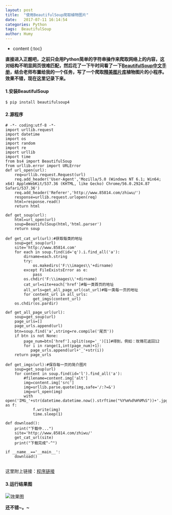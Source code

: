 ```yaml
---
layout: post
title:  "使用BeautifulSoup爬取植物图片"
date:   2017-07-11 16:14:54
categories: Python
tags:  BeautifulSoup
author: Humy
---
```

* content
{:toc}

**直接进入正题吧，之前只会用Python简单的字符串操作来爬取网络上的内容，这对结构不明显网页很难匹配，然后花了一下午时间看了一下[BeautifulSoup中文手册](http://docs.pythontab.com/beautifulsoup4/)，结合老师布置给我的一个任务，写了一个爬取[精美图片库](http://www.85814.com/zhiwu/)植物图片的小程序。效果不错，现在这里记录下来。**




#### 1.安装BeautifulSoup
`$ pip install beautifulsoup4`
#### 2.源程序

```
# -*- coding:utf-8 -*-
import urllib.request
import datetime  
import os
import random
import re
import urllib
import time
from bs4 import BeautifulSoup
from urllib.error import URLError
def url_open(url):
    req=urllib.request.Request(url)
    req.add_header('User-Agent','Mozilla/5.0 (Windows NT 6.1; Win64; x64) AppleWebKit/537.36 (KHTML, like Gecko) Chrome/56.0.2924.87 Safari/537.36')
    req.add_header('Referer','http://www.85814.com/zhiwu/')
    response=urllib.request.urlopen(req)
    html=response.read()
    return html

def get_soup(url):
    html=url_open(url)
    soup=BeautifulSoup(html,'html.parser')
    return soup 

def get_cat_url(url):#获取每类的地址
    soup=get_soup(url)
    site='http://www.85814.com'
    for each in soup.find(id='q').i.find_all('a'):
        dirname=each.string
        try:
            os.makedirs('F:\\images\\'+dirname)
        except FileExistsError as e:
            pass
        os.chdir('F:\\images\\'+dirname)
        cat_url=site+each['href']#每一类首页的地址
        all_urls=get_all_page_url(cat_url)#每一类每一页的地址
        for content_url in all_urls:
            get_imgs(content_url)
    os.chdir(os.pardir)    

def get_all_page_url(url):
    soup=get_soup(url)
    page_urls=[]
    page_urls.append(url)
    btn=soup.find('a',string=re.compile('尾页'))
    if btn is not None:
        page_num=btn['href'].split(sep='_')[1]#得到，例如：玫瑰花返回12
        for i in range(1,int(page_num)+1):
           page_urls.append(url+'_'+str(i)) 
    return page_urls
           
def get_imgs(url):#保存每一页的简介图片
    soup=get_soup(url)
    for content in soup.find(id='l').find_all('a'):
        #filename=content.img['alt']
        img=content.img['src']
        img=urllib.parse.quote(img,safe='/:?=&')
        img=url_open(img)
        with open('IMG_'+str(datetime.datetime.now().strftime("%Y%m%d%H%M%S"))+'.jpg','wb') as f:
            f.write(img)
            time.sleep(1)

def download():
    print("下载中...")
    site='http://www.85814.com/zhiwu/'
    get_cat_url(site)
    print("下载完成^-^")
    
if __name__=='__main__':
    download()
    
```
这里附上链接：[程序链接](http://pan.baidu.com/s/1hr9Fz5y)
#### 3.运行结果图

![效果图](http://upload-images.jianshu.io/upload_images/2896168-6ab1e8775ecf0aff.png?imageMogr2/auto-orient/strip%7CimageView2/2/w/1240)


**还不错~。~**
